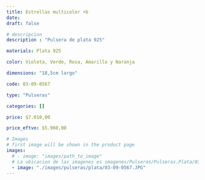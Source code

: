 ```yaml
---
title: Estrellas multicolor +b
date: 
draft: false

# descripcion
description : "Pulsera de plata 925"

materials: Plata 925

color: Violeta, Verde, Rosa, Amarillo y Naranja

dimensions: "18,5cm largo"

code: 03-09-0567

type: "Pulseras"

categories: []

price: $7.010,00

price_eftvo: $5.960,00

# Images
# first image will be shown in the product page
images:
  # - image: "images/path_to_image"
  # La ubicacion de las imagenes es imagenes/Pulseras/Pulseras.Plata/03-09-0567-estrellas-multicolor-+b
  - image: "./images/pulseras/plata/03-09-0567.JPG"
---
```

